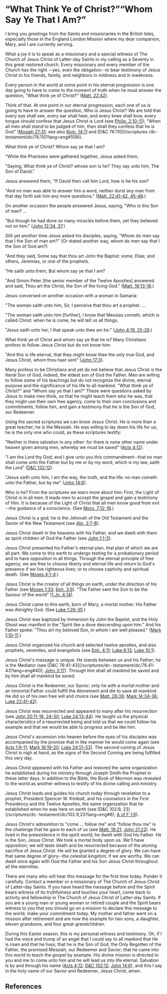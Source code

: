 # “What Think Ye of Christ?”“Whom Say Ye That I Am?”

I bring you greetings from the Saints and missionaries in the British Isles,
especially those in the England London Mission where my dear companion, Mary,
and I are currently serving.

What a joy it is to speak as a missionary and a special witness of The Church
of Jesus Christ of Latter-day Saints in my calling as a Seventy in this great
restored church. Every missionary and every member of the Church has the right
--yes, even the obligation--to bear testimony of Jesus Christ to his friends,
family, and neighbors in mildness and in meekness.

Every person in the world at some point in his eternal progression is one day
going to have to come to the moment of truth when he must answer the question,
"What think ye of Christ?" ([Matt.
22:42](/scriptures/nt/matt/22.42?lang=eng#41)).

Think of that. At one point in our eternal progression, each one of us is
going to have to answer the question, Who is Jesus Christ? We are told that
every eye shall see, every ear shall hear, and every knee shall bow, every
tongue should confess that Jesus Christ is Lord (see [Philip.
2:10-11](/scriptures/nt/philip/2.10-11?lang=eng#9)); "When all men shall stand
to be judged of him, then shall they confess that he is God" ([Mosiah
27:31](/scriptures/bofm/mosiah/27.31?lang=eng#30); see also [Rom.
14:11](/scriptures/nt/rom/14.11?lang=eng#10) and [D&amp;C 76:110](/scriptures
/dc-testament/dc/76.110?lang=eng#109)).

What think ye of Christ? Whom say ye that I am?

"While the Pharisees were gathered together, Jesus asked them,

"Saying, What think ye of Christ? whose son is he? They say unto him, The Son
of David."

Jesus answered them, "If David then call him Lord, how is he his son?

"And no man was able to answer him a word, neither durst any man from that day
forth ask him any more questions." ([Matt. 22:41-42,
45-46](/scriptures/nt/matt/22.41-42,45-46?lang=eng#40).)

On another occasion the people answered Jesus, saying, "Who is this Son of
man? ...

"But though he had done so many miracles before them, yet they believed not on
him." ([John 12:34, 37](/scriptures/nt/john/12.34,37?lang=eng#33).)

Still yet another time Jesus asked his disciples, saying, "Whom do men say
that I the Son of man am?" (Or stated another way, whom do men say that I the
Son of God am?)

"And they said, Some say that thou art John the Baptist: some, Elias; and
others, Jeremias, or one of the prophets.

"He saith unto them, But whom say ye that I am?

"And Simon Peter [the senior member of the Twelve Apostles] answered and said,
Thou art the Christ, the Son of the living God." ([Matt.
16:13-16](/scriptures/nt/matt/16.13-16?lang=eng#12).)

Jesus conversed on another occasion with a woman in Samaria:

"The woman saith unto him, Sir, I perceive that thou art a prophet. ...

"The woman saith unto him [further], I know that Messias cometh, which is
called Christ: when he is come, he will tell us all things.

"Jesus saith unto her, I that speak unto thee am he." ([John 4:19,
25-26](/scriptures/nt/john/4.19,25-26?lang=eng#18).)

What think ye of Christ and whom say ye that he is? Many Christians profess to
follow Jesus Christ but do not know him:

"And this is life eternal, that they might know thee the only true God, and
Jesus Christ, whom thou hast sent" ([John
17:3](/scriptures/nt/john/17.3?lang=eng#2)).

Many profess to be Christians and yet do not believe that Jesus Christ is the
literal Son of God, indeed, the eldest son of God the Father. Men are willing
to follow some of his teachings but do not recognize the divine, eternal
purpose and the significance of his life to all mankind. "What think ye of
Christ?" and "Whom say ye that I am?" These were questions asked by Jesus to
make men think, so that he might teach them who he was, that they might use
their own free agency, come to their own conclusions and commitments, follow
him, and gain a testimony that he is the Son of God, our Redeemer.

Using the sacred scriptures we can know Jesus Christ. He is more than a great
teacher; he is the Messiah. He was willing to lay down his life for us; he is
the only one who could, as these scriptures testify:

"Neither is there salvation in any other: for there is none other name under
heaven given among men, whereby we must be saved" ([Acts
4:12](/scriptures/nt/acts/4.12?lang=eng#11)).

"I am the Lord thy God; and I give unto you this commandment--that no man
shall come unto the Father but by me or by my word, which is my law, saith the
Lord" ([D&amp;C 132:12](/scriptures/dc-testament/dc/132.12?lang=eng#11)).

"Jesus saith unto him, I am the way, the truth, and the life: no man cometh
unto the Father, but by me" ([John
14:6](/scriptures/nt/john/14.6?lang=eng#5)).

Who is he? From the scriptures we learn more about him: First, the Light of
Christ is in all men. It leads men to accept the gospel and gain a testimony
of Him. It is because of the Light of Christ that all men know good from evil
--the guidance of a conscience. (See [Moro.
7:12-19](/scriptures/bofm/moro/7.12-19?lang=eng#11).)

Jesus Christ is a god; he is the Jehovah of the Old Testament and the Savior
of the New Testament (see [Abr. 2:7-8](/scriptures/pgp/abr/2.7-8?lang=eng#6)).

Jesus Christ dwelt in the heavens with his Father, and we dwelt with them as
spirit children of God the Father (see [John
1:1-5](/scriptures/nt/john/1.1-5?lang=eng#0)).

Jesus Christ presented his Father's eternal plan, that plan of which we are
all part. We come to this earth to undergo testing for a probationary period
and to have opposition in all things. Through the eternal principle of free
agency, we are free to choose liberty and eternal life and return to God's
presence if we live righteous lives; or to choose captivity and spiritual
death. (See [Moses 4:1-4](/scriptures/pgp/moses/4.1-4?lang=eng#0).)

Jesus Christ is the creator of all things on earth, under the direction of his
Father (see [Moses 1:33](/scriptures/pgp/moses/1.33?lang=eng#32); [Eph.
3:9](/scriptures/nt/eph/3.9?lang=eng#8)). "The Father sent the Son to be the
Saviour of the world" ([1 Jn. 4:14](/scriptures/nt/1-jn/4.14?lang=eng#13)).

Jesus Christ came to this earth, born of Mary, a mortal mother. His Father was
Almighty God. (See [Luke 1:26-35](/scriptures/nt/luke/1.26-35?lang=eng#25).)

Jesus Christ was baptized by immersion by John the Baptist, and the Holy Ghost
was manifest in the "Spirit like a dove descending upon him." And his Father
spoke: "Thou art my beloved Son, in whom I am well pleased." ([Mark
1:10-11](/scriptures/nt/mark/1.10-11?lang=eng#9).)

Jesus Christ organized his church and selected twelve apostles, and also
prophets, seventies, and evangelists (see [Eph.
4:11](/scriptures/nt/eph/4.11?lang=eng#10); [Luke
6:13](/scriptures/nt/luke/6.13?lang=eng#12), [Luke
10:1](/scriptures/nt/luke/10.1?lang=eng#0)).

Jesus Christ's message is unique. He stands between us and his Father; he is
the Mediator (see [D&amp;C 76:41-43](/scriptures/dc-
testament/dc/76.41-43?lang=eng#40); [John
3:17](/scriptures/nt/john/3.17?lang=eng#16)). Through him shall all mankind be
saved and by him shall all mankind be saved.

Jesus Christ is the Redeemer, our Savior; only he with a mortal mother and an
immortal Father could fulfill the Atonement and die to save all mankind. He
did so of his own free will and choice (see [Matt.
26:39](/scriptures/nt/matt/26.39?lang=eng#38); [Mark
14:34-36](/scriptures/nt/mark/14.34-36?lang=eng#33); [Luke
22:41-42](/scriptures/nt/luke/22.41-42?lang=eng#40)).

Jesus Christ was resurrected and appeared to many after his resurrection (see
[John 20:11-18, 24-30](/scriptures/nt/john/20.11-18,24-30?lang=eng#10); [Luke
24:13-44](/scriptures/nt/luke/24.13-44?lang=eng#12)). He taught us the
physical characteristics of a resurrected being and told us that we could
follow his example and that we would be able to progress and be like him.

Jesus Christ's ascension into heaven before the eyes of his disciples was
accompanied by the promise that in like manner he would come again (see [Acts
1:9-11](/scriptures/nt/acts/1.9-11?lang=eng#8); [Mark
16:19-20](/scriptures/nt/mark/16.19-20?lang=eng#18); [Luke
24:51-53](/scriptures/nt/luke/24.51-53?lang=eng#50)). The second coming of
Jesus Christ is nigh at hand, as the signs of the Second Coming are being
fulfilled this very day.

Jesus Christ appeared with his Father and restored the same organization he
established during his ministry through Joseph Smith the Prophet in these
latter days. In addition to the Bible, the Book of Mormon was revealed to the
world as another witness to testify of his divine calling and ministry.

Jesus Christ leads and guides his church today through revelation to a
prophet, President Spencer W. Kimball, and his counselors in the First
Presidency and the Twelve Apostles, the same organization that he established
when he was here on earth (see [D&amp;C 102:9, 23](/scriptures/dc-
testament/dc/102.9,23?lang=eng#8); [A of F
1:9](/scriptures/pgp/a-of-f/1.9?lang=eng#8)).

Jesus Christ's admonition to "come ... follow me" and "follow thou me" is the
challenge that he gave to each of us (see [Matt.
19:21](/scriptures/nt/matt/19.21?lang=eng#20); [John
21:22](/scriptures/nt/john/21.22?lang=eng#21)). He lived in the preexistence
in the spirit world; he dwelt with God his Father. He is the Son, Jesus
Christ. We took a mortal body upon us. We'll have opposition; we will taste
death and be resurrected because of the atoning sacrifice of Jesus Christ. He
will be granted a degree of glory. We can have that same degree of glory--the
celestial kingdom; if we are worthy. We can dwell once again with God the
Father and his Son Jesus Christ throughout all the eternities.

There are many who will hear this message for the first time today. Ponder it
carefully. Contact a member or a missionary of The Church of Jesus Christ of
Latter-day Saints. If you have heard the message before and the Spirit bears
witness of its truthfulness and touches your heart, come back to activity and
fellowship in The Church of Jesus Christ of Latter-day Saints. If you are a
young man or young woman or retired couple and the Spirit bears witness to you
that you should go on a mission to declare this message to the world, make
your commitment today. My mother and father went on a mission after retirement
and are now the example for two sons, a daughter, eleven grandsons, and four
great-grandchildren.

During this Easter season, this is my personal witness and testimony. Oh, if I
had the voice and trump of an angel that I could say to all mankind that He is
risen and that he lives; that he is the Son of God, the Only Begotten of the
Father, the promised Messiah, our Redeemer and Savior; that he came into this
world to teach the gospel by example. His divine mission is directed to you
and me to come unto him and he will lead us into life eternal. Salvation is by
and through his name ([Acts 4:12](/scriptures/nt/acts/4.12?lang=eng#11);
[D&amp;C 132:12](/scriptures/dc-testament/dc/132.12?lang=eng#11); [John
14:6](/scriptures/nt/john/14.6?lang=eng#5)), and this I say in the holy name
of our Savior and Redeemer, Jesus Christ, amen.

## References

